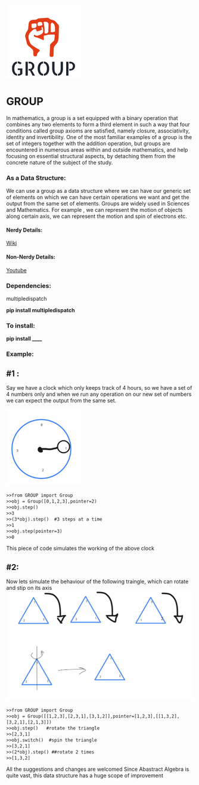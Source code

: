 
![GitHub Logo](/images/dedabc81-4260-491a-b121-7a9a29026704_200x200.png)


# GROUP

In mathematics, a group is a set equipped with a binary operation that combines any two elements to form a third element in such a way that four conditions called group axioms are satisfied, namely closure, associativity, identity and invertibility. One of the most familiar examples of a group is the set of integers together with the addition operation, but groups are encountered in numerous areas within and outside mathematics, and help focusing on essential structural aspects, by detaching them from the concrete nature of the subject of the study.
### As a Data Structure:

We can use a group as a data structure where we can have our generic set of elements on which we can have certain operations we want and get the output from the same set of elements.
Groups are widely used in Sciences and Mathematics.
For example , we can represent the motion of objects along certain axis, we can represent the motion and spin of electrons etc.

#### Nerdy Details:

[Wiki](https://en.wikipedia.org/wiki/Group_(mathematics))

#### Non-Nerdy Details:
[Youtube](https://www.youtube.com/watch?v=g7L_r6zw4-c)

### Dependencies:
 multipledispatch

  **pip install multipledispatch**
  
  
### To install:

**pip install ____**

### Example:

## #1 :
Say we have a clock which only keeps track of 4 hours, so we have a set of 4 numbers only and when we run any operation on our new set of numbers we can expect the output from the same set.

<img src="https://github.com/SadafShafi/GROUP/blob/main/images/autodraw%2010_1_2020%20(1).png" alt="drawing" width="200"/>

    >>from GROUP import Group
    >>obj = Group([0,1,2,3],pointer=2)
    >>obj.step()
    >>3
    >>(3*obj).step()  #3 steps at a time
    >>1
    >>obj.step(pointer=3)
    >>0
 
This piece of code simulates the working of the above clock


## #2:
Now lets simulate the behaviour of the following traingle, which can rotate and stip on its axis
<img src="https://github.com/SadafShafi/GROUP/blob/main/images/autodraw%2010_1_2020.png" alt="drawing" width="600"/>

    >>from GROUP import Group
    >>obj = Group([[1,2,3],[2,3,1],[3,1,2]],pointer=[1,2,3],[[1,3,2],[3,2,1],[2,1,3]])
    >>obj.step()   #rotate the triangle
    >>[2,3,1]
    >>obj.switch()  #spin the triangle
    >>[3,2,1]
    >>(2*obj).step() ##rotate 2 times
    >>[1,3,2]
    
  
All the suggestions and changes are welcomed
Since Abastract Algebra is quite vast, this data structure has a huge scope of improvement

    
